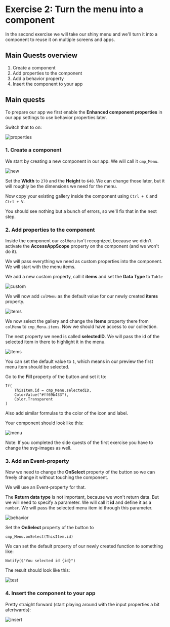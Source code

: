 # Exercise 2: Turn the menu into a component

In the second exercise we will take our shiny menu and we'll turn it into a component to reuse it on multiple screens and apps.

## Main Quests overview

1. Create a component
2. Add properties to the component
3. Add a behavior property
4. Insert the component to your app

## Main quests

To prepare our app we first enable the **Enhanced component properties** in our app settings to use behavior properties later.

Switch that to on:

![properties](assets/2_properties.png)

### 1. Create a component

We start by creating a new component in our app. We will call it `cmp_Menu`.

![new](assets/2_new.png)

Set the **Width** to `270` and the **Height** to `640`. We can change those later, but it will roughly be the dimensions we need for the menu.

Now copy your existing gallery inside the component using `Ctrl + C` and `Ctrl + V`.

You should see nothing but a bunch of errors, so we'll fix that in the next step.

### 2. Add properties to the component

Inside the component our `colMenu` isn't recognized, because we didn't activate the **AccessAppScope** property on the component (and we won't do it).

We will pass everything we need as custom properties into the component. We will start with the menu items.

We add a new custom property, call it **items** and set the **Data Type** to `Table`

![custom](assets/2_custom.png)

We will now add `colMenu` as the default value for our newly created **items** property.

![items](assets/2_items.png)

We now select the gallery and change the **Items** property there from `colMenu` to `cmp_Menu.items`. Now we should have access to our collection.

The next property we need is called **selectedID**. We will pass the id of the selected item in there to highlight it in the menu.

![items](assets/2_selected.png)

You can set the default value to `1`, which means in our preview the first menu item should be selected.

Go to the **Fill** property of the button and set it to:

```
If(
    ThisItem.id = cmp_Menu.selectedID,
    ColorValue("#ff69b433"),
    Color.Transparent
)
```
Also add similar formulas to the color of the icon and label.

Your component should look like this:

![menu](assets/2_menu.png)

Note: If you completed the side quests of the first exercise you have to change the svg-images as well.

### 3. Add an Event-property

Now we need to change the **OnSelect** property of the button so we can freely change it without touching the component.

We will use an Event-property for that.

The **Return data type** is not important, because we won't return data. But we will need to specify a parameter. We will call it **id** and define it as a `number`. We will pass the selected menu item id through this parameter.

![behavior](assets/2_event.png)

Set the **OnSelect** property of the button to 

```
cmp_Menu.onSelect(ThisItem.id)
```

We can set the default property of our newly created function to something like:

```
Notify($"You selected id {id}")
```

The result should look like this:

![test](assets/2_test.gif)

### 4. Insert the component to your app

Pretty straight forward (start playing around with the input properties a bit afertwards):

![insert](assets/2_insert.png)